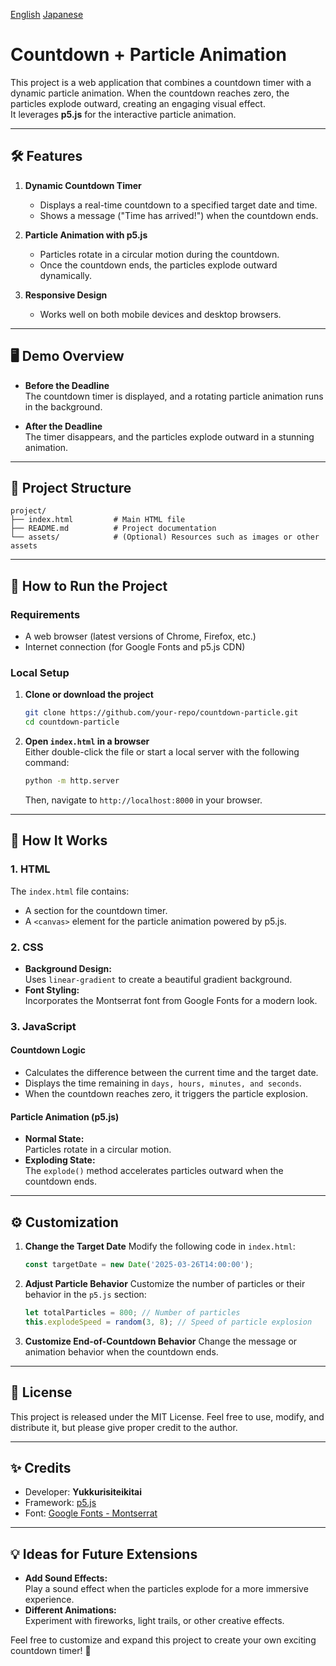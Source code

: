 [English](https://github.com/Yukkurisiteikitai/Stylish_timer/blob/main/docs/README-en.md)
[Japanese](https://github.com/Yukkurisiteikitai/Stylish_timer/blob/main/docs/README-ja.md)

# Countdown + Particle Animation

This project is a web application that combines a countdown timer with a dynamic particle animation. When the countdown reaches zero, the particles explode outward, creating an engaging visual effect.  
It leverages **p5.js** for the interactive particle animation.

---

## 🛠️ Features

1. **Dynamic Countdown Timer**
   - Displays a real-time countdown to a specified target date and time.
   - Shows a message ("Time has arrived!") when the countdown ends.

2. **Particle Animation with p5.js**
   - Particles rotate in a circular motion during the countdown.
   - Once the countdown ends, the particles explode outward dynamically.

3. **Responsive Design**
   - Works well on both mobile devices and desktop browsers.

---

## 🖥️ Demo Overview

- **Before the Deadline**  
The countdown timer is displayed, and a rotating particle animation runs in the background.

- **After the Deadline**  
The timer disappears, and the particles explode outward in a stunning animation.

---

## 📁 Project Structure

```
project/
├── index.html         # Main HTML file
├── README.md          # Project documentation
└── assets/            # (Optional) Resources such as images or other assets
```

---

## 🚀 How to Run the Project

### Requirements
- A web browser (latest versions of Chrome, Firefox, etc.)
- Internet connection (for Google Fonts and p5.js CDN)

### Local Setup
1. **Clone or download the project**
   ```bash
   git clone https://github.com/your-repo/countdown-particle.git
   cd countdown-particle
   ```

2. **Open `index.html` in a browser**  
   Either double-click the file or start a local server with the following command:  
   ```bash
   python -m http.server
   ```
   Then, navigate to `http://localhost:8000` in your browser.

---

## 🧰 How It Works

### 1. **HTML**
The `index.html` file contains:
- A section for the countdown timer.
- A `<canvas>` element for the particle animation powered by p5.js.

### 2. **CSS**
- **Background Design:**  
  Uses `linear-gradient` to create a beautiful gradient background.
- **Font Styling:**  
  Incorporates the Montserrat font from Google Fonts for a modern look.

### 3. **JavaScript**
#### Countdown Logic
- Calculates the difference between the current time and the target date.
- Displays the time remaining in `days, hours, minutes, and seconds`.
- When the countdown reaches zero, it triggers the particle explosion.

#### Particle Animation (p5.js)
- **Normal State:**  
  Particles rotate in a circular motion.
- **Exploding State:**  
  The `explode()` method accelerates particles outward when the countdown ends.

---

## ⚙️ Customization

1. **Change the Target Date**
   Modify the following code in `index.html`:
   ```javascript
   const targetDate = new Date('2025-03-26T14:00:00');
   ```

2. **Adjust Particle Behavior**
   Customize the number of particles or their behavior in the `p5.js` section:
   ```javascript
   let totalParticles = 800; // Number of particles
   this.explodeSpeed = random(3, 8); // Speed of particle explosion
   ```

3. **Customize End-of-Countdown Behavior**
   Change the message or animation behavior when the countdown ends.

---

## 📜 License

This project is released under the MIT License. Feel free to use, modify, and distribute it, but please give proper credit to the author.

---

## ✨ Credits

- Developer: **Yukkurisiteikitai**
- Framework: [p5.js](https://p5js.org/)
- Font: [Google Fonts - Montserrat](https://fonts.google.com/specimen/Montserrat)

---

## 💡 Ideas for Future Extensions

- **Add Sound Effects:**  
  Play a sound effect when the particles explode for a more immersive experience.
- **Different Animations:**  
  Experiment with fireworks, light trails, or other creative effects.

Feel free to customize and expand this project to create your own exciting countdown timer! 🎉